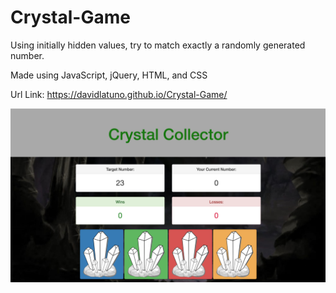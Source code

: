# Crystal-Game
Using initially hidden values, try to match exactly a randomly generated number.

Made using JavaScript, jQuery, HTML, and CSS

Url Link: https://davidlatuno.github.io/Crystal-Game/

[![deployed](assets/images/Crystal-Game.png)](https://davidlatuno.github.io/Crystal-Game/)